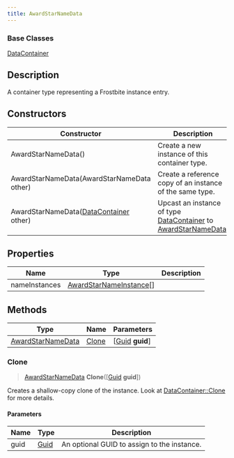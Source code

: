 ```yaml
---
title: AwardStarNameData
---
```

### Base Classes

[DataContainer](/vext/ref/shared/class/datacontainer)

## Description

A container type representing a Frostbite instance entry.

## Constructors

| Constructor                                                                  | Description                                                                                                               |
| ---------------------------------------------------------------------------- | ------------------------------------------------------------------------------------------------------------------------- |
| AwardStarNameData()                                                          | Create a new instance of this container type.                                                                             |
| AwardStarNameData(AwardStarNameData other)                                   | Create a reference copy of an instance of the same type.                                                                  |
| AwardStarNameData([DataContainer](/vext/ref/shared/class/datacontainer) other) | Upcast an instance of type [DataContainer](/vext/ref/shared/class/datacontainer) to [AwardStarNameData](/vext/ref/fb/awardstarnamedata/). |

## Properties

| Name          | Type                                               | Description |
| ------------- | -------------------------------------------------- | ----------- |
| nameInstances | [AwardStarNameInstance](/vext/ref/fb/awardstarnameinstance/)\[\] |             |

## Methods

| Type                                   | Name            | Parameters                                     |
| -------------------------------------- | --------------- | ---------------------------------------------- |
| [AwardStarNameData](/vext/ref/fb/awardstarnamedata/) | [Clone](#clone) | \[[Guid](/vext/ref/shared/class/guid) **guid**\] |

### Clone

> [AwardStarNameData](/vext/ref/fb/awardstarnamedata/) **Clone**(\[[Guid](/vext/ref/shared/class/guid) **guid**\])

Creates a shallow-copy clone of the instance. Look at [DataContainer::Clone](/vext/ref/shared/class/datacontainer#clone) for more details.

#### Parameters

| Name | Type         | Description                                 |
| ---- | ------------ | ------------------------------------------- |
| guid | [Guid](/vext/ref/shared/class/guid/) | An optional GUID to assign to the instance. |
